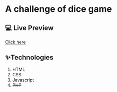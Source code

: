 # A challenge of dice game

## 💻 Live Preview

[Click here](https://thomasbrq.github.io/421-game/)

## ✨Technologies
1. HTML
2. CSS
3. Javascript
4. ~~PHP~~